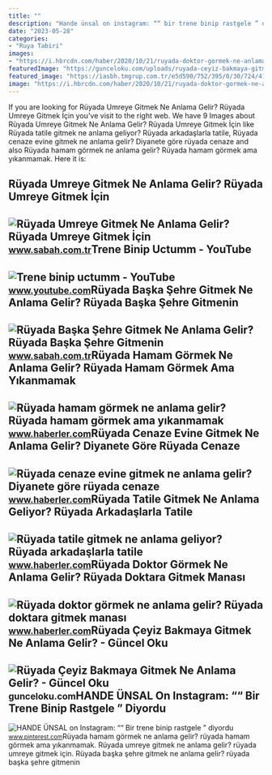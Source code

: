 ```yaml
---
title: ""
description: "Hande ünsal on instagram: ““ bir trene binip rastgele ” diyordu"
date: "2023-05-28"
categories:
- "Ruya Tabiri"
images:
- "https://i.hbrcdn.com/haber/2020/10/21/ruyada-doktor-gormek-ne-anlama-gelir-ruyada-13682592_9821_amp.jpg"
featuredImage: "https://gunceloku.com/uploads/ruyada-ceyiz-bakmaya-gitmek-ne-anlama-gelir-627f8071cd64a.jpg"
featured_image: "https://iasbh.tmgrup.com.tr/e5d590/752/395/0/30/724/410?u=https://isbh.tmgrup.com.tr/sbh/2022/05/26/ruyada-umreye-gitmek-ne-anlama-gelir-ruyada-umreye-gitmek-icin-hazirlanmak-yola-cikmak-anlami-1653567786046.jpg"
image: "https://i.hbrcdn.com/haber/2020/10/21/ruyada-doktor-gormek-ne-anlama-gelir-ruyada-13682592_9821_amp.jpg"
---
```


If you are looking for Rüyada Umreye Gitmek Ne Anlama Gelir? Rüyada Umreye Gitmek İçin you've visit to the right web. We have 9 Images about Rüyada Umreye Gitmek Ne Anlama Gelir? Rüyada Umreye Gitmek İçin like Rüyada tatile gitmek ne anlama geliyor? Rüyada arkadaşlarla tatile, Rüyada cenaze evine gitmek ne anlama gelir? Diyanete göre rüyada cenaze and also Rüyada hamam görmek ne anlama gelir? Rüyada hamam görmek ama yıkanmamak. Here it is:

Rüyada Umreye Gitmek Ne Anlama Gelir? Rüyada Umreye Gitmek İçin
---------------------------------------------------------------

 ![Rüyada Umreye Gitmek Ne Anlama Gelir? Rüyada Umreye Gitmek İçin](https://iasbh.tmgrup.com.tr/e5d590/752/395/0/30/724/410?u=https://isbh.tmgrup.com.tr/sbh/2022/05/26/ruyada-umreye-gitmek-ne-anlama-gelir-ruyada-umreye-gitmek-icin-hazirlanmak-yola-cikmak-anlami-1653567786046.jpg) <small>www.sabah.com.tr</small>Trene Binip Uctumm - YouTube
----------------------------

 ![Trene binip uctumm - YouTube](https://i.ytimg.com/vi/sH7FOC6sKNI/maxresdefault.jpg) <small>www.youtube.com</small>Rüyada Başka Şehre Gitmek Ne Anlama Gelir? Rüyada Başka Şehre Gitmenin
----------------------------------------------------------------------

 ![Rüyada Başka Şehre Gitmek Ne Anlama Gelir? Rüyada Başka Şehre Gitmenin](https://iasbh.tmgrup.com.tr/e4bee1/752/395/0/0/724/380?u=https://isbh.tmgrup.com.tr/sbh/2022/07/21/ruyada-baska-sehre-gitmek-ne-anlama-gelir-ruyada-baska-sehre-gitmenin-anlami-1658386435693.jpg) <small>www.sabah.com.tr</small>Rüyada Hamam Görmek Ne Anlama Gelir? Rüyada Hamam Görmek Ama Yıkanmamak
-----------------------------------------------------------------------

 ![Rüyada hamam görmek ne anlama gelir? Rüyada hamam görmek ama yıkanmamak](https://i.hbrcdn.com/haber/2022/01/21/ruyada-hamam-gormek-ne-anlama-gelir-ruyada-hamam-14683530_6285_amp.jpg) <small>www.haberler.com</small>Rüyada Cenaze Evine Gitmek Ne Anlama Gelir? Diyanete Göre Rüyada Cenaze
-----------------------------------------------------------------------

 ![Rüyada cenaze evine gitmek ne anlama gelir? Diyanete göre rüyada cenaze](https://i.hbrcdn.com/haber/2022/09/28/ruyada-cenaze-evine-gitmek-ne-anlama-gelir-15316438_2249_amp.jpg) <small>www.haberler.com</small>Rüyada Tatile Gitmek Ne Anlama Geliyor? Rüyada Arkadaşlarla Tatile
------------------------------------------------------------------

 ![Rüyada tatile gitmek ne anlama geliyor? Rüyada arkadaşlarla tatile](https://i.hbrcdn.com/haber/2022/10/07/ruyada-tatile-gitmek-ne-anlama-geliyor-ruyada-15341341_2677_amp.jpg) <small>www.haberler.com</small>Rüyada Doktor Görmek Ne Anlama Gelir? Rüyada Doktara Gitmek Manası
------------------------------------------------------------------

 ![Rüyada doktor görmek ne anlama gelir? Rüyada doktara gitmek manası](https://i.hbrcdn.com/haber/2020/10/21/ruyada-doktor-gormek-ne-anlama-gelir-ruyada-13682592_9821_amp.jpg) <small>www.haberler.com</small>Rüyada Çeyiz Bakmaya Gitmek Ne Anlama Gelir? - Güncel Oku
---------------------------------------------------------

 ![Rüyada Çeyiz Bakmaya Gitmek Ne Anlama Gelir? - Güncel Oku](https://gunceloku.com/uploads/ruyada-ceyiz-bakmaya-gitmek-ne-anlama-gelir-627f8071cd64a.jpg) <small>gunceloku.com</small>HANDE ÜNSAL On Instagram: ““ Bir Trene Binip Rastgele ” Diyordu
---------------------------------------------------------------

 ![HANDE ÜNSAL on Instagram: ““ Bir trene binip rastgele ” diyordu](https://i.pinimg.com/736x/8d/95/4d/8d954d50b943676bbaa890f013988537.jpg) <small>www.pinterest.com</small>Rüyada hamam görmek ne anlama gelir? rüyada hamam görmek ama yıkanmamak. Rüyada umreye gitmek ne anlama gelir? rüyada umreye gitmek i̇çin. Rüyada başka şehre gitmek ne anlama gelir? rüyada başka şehre gitmenin
